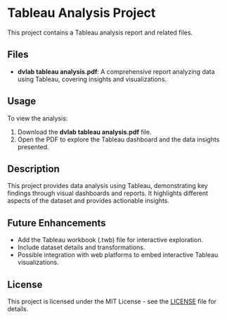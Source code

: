 # Tableau Analysis Project

This project contains a Tableau analysis report and related files.

## Files

- **dvlab tableau analysis.pdf**: A comprehensive report analyzing data using Tableau, covering insights and visualizations.

## Usage

To view the analysis:

1. Download the **dvlab tableau analysis.pdf** file.
2. Open the PDF to explore the Tableau dashboard and the data insights presented.

## Description

This project provides data analysis using Tableau, demonstrating key findings through visual dashboards and reports. It highlights different aspects of the dataset and provides actionable insights.

## Future Enhancements

- Add the Tableau workbook (.twb) file for interactive exploration.
- Include dataset details and transformations.
- Possible integration with web platforms to embed interactive Tableau visualizations.

## License

This project is licensed under the MIT License - see the [LICENSE](LICENSE) file for details.

